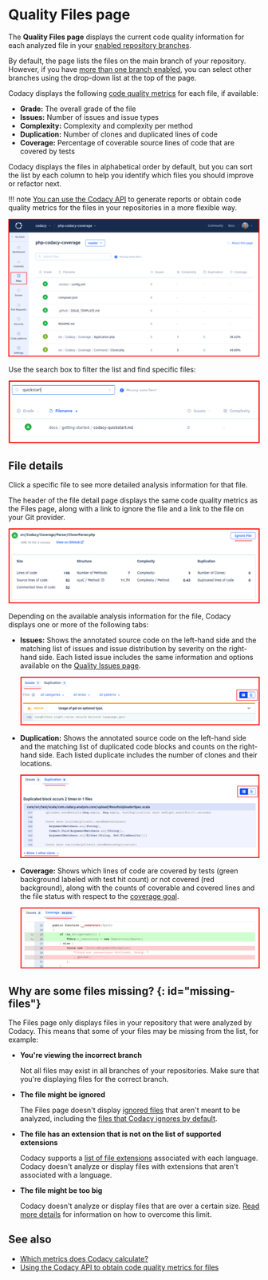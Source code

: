 # Quality Files page

The **Quality Files page** displays the current code quality information for each analyzed file in your [enabled repository branches](../repositories-configure/managing-branches.md).

By default, the page lists the files on the main branch of your repository. However, if you have [more than one branch enabled](../repositories-configure/managing-branches.md), you can select other branches using the drop-down list at the top of the page.

Codacy displays the following [code quality metrics](../faq/code-analysis/which-metrics-does-codacy-calculate.md) for each file, if available:

-   **Grade:** The overall grade of the file
-   **Issues:** Number of issues and issue types
-   **Complexity:** Complexity and complexity per method
-   **Duplication:** Number of clones and duplicated lines of code
-   **Coverage:** Percentage of coverable source lines of code that are covered by tests

Codacy displays the files in alphabetical order by default, but you can sort the list by each column to help you identify which files you should improve or refactor next.

!!! note
    [You can use the Codacy API](../codacy-api/examples/obtaining-code-quality-metrics-for-files.md) to generate reports or obtain code quality metrics for the files in your repositories in a more flexible way.

![Files list](images/files.png)<!-- TODO TAROT-2708: update image -->

Use the search box to filter the list and find specific files:

![Finding specific files](images/files-search.png)<!-- TODO TAROT-2708: update image -->

## File details

Click a specific file to see more detailed analysis information for that file.

The header of the file detail page displays the same code quality metrics as the Files page, along with a link to ignore the file and a link to the file on your Git provider.

![File detail](images/files-details.png)<!-- TODO TAROT-2708: update image -->

Depending on the available analysis information for the file, Codacy displays one or more of the following tabs:<!-- TODO TAROT-2708: confirm which are always visible -->

-   **Issues:** Shows the annotated source code on the left-hand side and the matching list of issues and issue distribution by severity on the right-hand side. Each listed issue includes the same information and options available on the [Quality Issues page](issues.md).

    ![Issues for a file](images/files-issues.png)<!-- TODO TAROT-2708: update image -->

-   **Duplication:** Shows the annotated source code on the left-hand side and the matching list of duplicated code blocks and counts on the right-hand side. Each listed duplicate includes the number of clones and their locations.

    ![Duplicated blocks for a file](images/files-duplication.png)<!-- TODO TAROT-2708: update image -->

-   **Coverage:** Shows which lines of code are covered by tests (green background labeled with test hit count) or not covered (red background), along with the counts of coverable and covered lines and the file status with respect to the [coverage goal](../repositories-configure/adjusting-quality-goals.md).

    ![Coverage information for a file](images/files-coverage.png)<!-- TODO TAROT-2708: update image -->

## Why are some files missing? {: id="missing-files"}

The Files page only displays files in your repository that were analyzed by Codacy. This means that some of your files may be missing from the list, for example:

-   **You're viewing the incorrect branch**

    Not all files may exist in all branches of your repositories. Make sure that you're displaying files for the correct branch.

-   **The file might be ignored**

    The Files page doesn't display [ignored files](../repositories-configure/ignoring-files.md) that aren't meant to be analyzed, including the [files that Codacy ignores by default](../repositories-configure/ignoring-files.md#default-ignored-files).

-   **The file has an extension that is not on the list of supported extensions**

    Codacy supports a [list of file extensions](../repositories-configure/languages.md#configuring-file-extensions) associated with each language. Codacy doesn't analyze or display files with extensions that aren't associated with a language.

-   **The file might be too big**

    Codacy doesn't analyze or display files that are over a certain size. [Read more details](../faq/troubleshooting/why-is-my-file-over-150-kb-missing.md) for information on how to overcome this limit.

## See also

-   [Which metrics does Codacy calculate?](../faq/code-analysis/which-metrics-does-codacy-calculate.md)
-   [Using the Codacy API to obtain code quality metrics for files](../codacy-api/examples/obtaining-code-quality-metrics-for-files.md)
